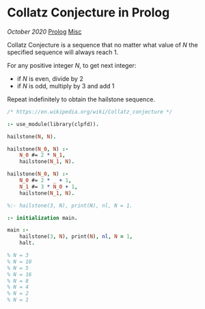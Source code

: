 # Collatz Conjecture in Prolog

*October 2020* [Prolog](programming.html#prolog) [Misc](programming.html#prolog-misc)

Collatz Conjecture is a sequence that no matter what value of *N* the specified sequence will always reach 1.

For any positive integer *N*, to get next integer:
    
- if *N* is even, divide by 2
- if *N* is odd, multiply by 3 and add 1

Repeat indefinitely to obtain the hailstone sequence.

```prolog
/* https://en.wikipedia.org/wiki/Collatz_conjecture */

:- use_module(library(clpfd)).

hailstone(N, N).

hailstone(N_0, N) :-
    N_0 #= 2 * N_1,
    hailstone(N_1, N).

hailstone(N_0, N) :-
    N_0 #= 2 * _ + 1,
    N_1 #= 3 * N_0 + 1,
    hailstone(N_1, N).

%:- hailstone(3, N), print(N), nl, N = 1.

:- initialization main.

main :- 
    hailstone(3, N), print(N), nl, N = 1,
    halt.

% N = 3
% N = 10
% N = 5
% N = 16
% N = 8
% N = 4
% N = 2
% N = 1
```